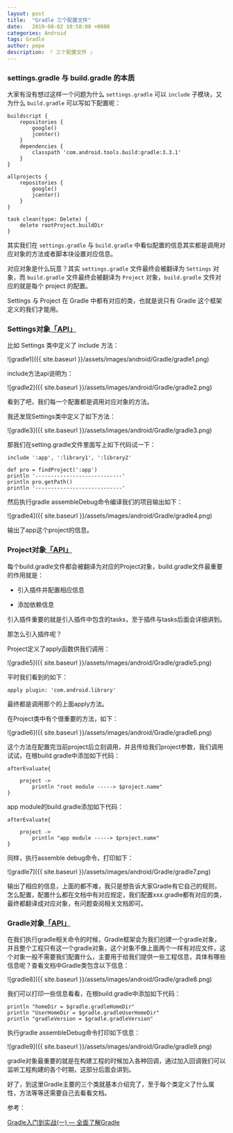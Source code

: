 ```yaml
---
layout: post
title:  "Gradle 三个配置文件"
date:   2019-08-02 10:58:00 +0800
categories: Android
tags: Gradle
author: pepe
description: 『 三个配置文件 』
---
```


### **settings.gradle 与 build.gradle 的本质**

大家有没有想过这样一个问题为什么 `settings.gradle` 可以 `include` 子模块，又为什么 `build.gradle` 可以写如下配置呢：
```
buildscript {
    repositories {
        google()
        jcenter()
    }
    dependencies {
        classpath 'com.android.tools.build:gradle:3.3.1'
    }
}

allprojects {
    repositories {
        google()
        jcenter()
    }
}

task clean(type: Delete) {
    delete rootProject.buildDir
}
```
其实我们在 `settings.gradle` 与 `build.gradle` 中看似配置的信息其实都是调用对应对象的方法或者脚本块设置对应信息。

对应对象是什么玩意？其实 `settings.gradle` 文件最终会被翻译为 `Settings` 对象，而 `build.gradle` 文件最终会被翻译为 `Project` 对象，`build.gradle` 文件对应的就是每个 project 的配置。

Settings 与 Project 在 Gradle 中都有对应的类，也就是说只有 Gradle 这个框架定义的我们才能用。

### **Settings对象[「API」](https://docs.gradle.org/current/javadoc/org/gradle/api/initialization/Settings.html)**

比如 Settings 类中定义了 include 方法： 

![gradle1]({{ site.baseurl }}/assets/images/android/Gradle/gradle1.png)

include方法api说明为：

![gradle2]({{ site.baseurl }}/assets/images/android/Gradle/gradle2.png)

看到了吧，我们每一个配置都是调用对应对象的方法。

我还发现Settings类中定义了如下方法：

![gradle3]({{ site.baseurl }}/assets/images/android/Gradle/gradle3.png)

那我们在setting.gradle文件里面写上如下代码试一下：

```
include ':app', ':library1', ':library2'

def pro = findProject(':app')
println '----------------------------'
println pro.getPath()
println '----------------------------'
```
然后执行gradle assembleDebug命令编译我们的项目输出如下：

![gradle4]({{ site.baseurl }}/assets/images/android/Gradle/gradle4.png)

输出了app这个project的信息。

### **Project对象[「API」](https://docs.gradle.org/current/javadoc/org/gradle/api/Project.html)**

每个build.gradle文件都会被翻译为对应的Project对象，build.gradle文件最重要的作用就是：

* 引入插件并配置相应信息

* 添加依赖信息

引入插件重要的就是引入插件中包含的tasks，至于插件与tasks后面会详细讲到。

那怎么引入插件呢？

Project定义了apply函数供我们调用：

![gradle5]({{ site.baseurl }}/assets/images/android/Gradle/gradle5.png)

平时我们看到的如下：

```
apply plugin: 'com.android.library'
```

最终都是调用那个的上面apply方法。

在Project类中有个很重要的方法，如下：

![gradle6]({{ site.baseurl }}/assets/images/android/Gradle/gradle6.png)

这个方法在配置完当前project后立刻调用，并且传给我们project参数，我们调用试试，在根build.gradle中添加如下代码：

```
afterEvaluate{

    project ->
        println "root module -----> $project.name"
}
```
app module的build.gradle添加如下代码：
```
afterEvaluate{

    project ->
        println "app module -----> $project.name"
}
```
同样，执行assemble debug命令，打印如下：

![gradle7]({{ site.baseurl }}/assets/images/android/Gradle/gradle7.png)

输出了相应的信息，上面的都不难，我只是想告诉大家Gradle有它自己的规则，怎么配置，配置什么都在文档中有对应规定，我们配置xxx.gradle都有对应的类，最终都翻译成对应对象，有问题查阅相关文档即可。

### **Gradle对象[「API」](https://docs.gradle.org/current/javadoc/org/gradle/api/invocation/Gradle.html)**

在我们执行gradle相关命令的时候，Gradle框架会为我们创建一个gradle对象，并且整个工程只有这一个gradle对象，这个对象不像上面两个一样有对应文件，这个对象一般不需要我们配置什么，主要用于给我们提供一些工程信息，具体有哪些信息呢？查看文档中Gradle类包含以下信息：

![gradle8]({{ site.baseurl }}/assets/images/android/Gradle/gradle8.png)

我们可以打印一些信息看看，在根build.gradle中添加如下代码：

```
println "homeDir = $gradle.gradleHomeDir"
println "UserHomeDir = $gradle.gradleUserHomeDir"
println "gradleVersion = $gradle.gradleVersion"
```

执行gradle assembleDebug命令打印如下信息：

![gradle9]({{ site.baseurl }}/assets/images/android/Gradle/gradle9.png)

gradle对象最重要的就是在构建工程的时候加入各种回调，通过加入回调我们可以监听工程构建的各个时期，这部分后面会讲到。

好了，到这里Gradle主要的三个类就基本介绍完了，至于每个类定义了什么属性，方法等等还需要自己去看看文档。


参考：

[Gradle入门到实战(一) — 全面了解Gradle](https://mp.weixin.qq.com/s?__biz=Mzg2NzAwMjY4MQ==&mid=2247483789&idx=1&sn=4b3bb2ab721c8ed7e05f1e8b2e0fbf70&chksm=ce4371dbf934f8cd7c484e8c5356d299bbd5d7790ee11bb0da9725068fa8e4b895f87379949f&token=655420148&lang=zh_CN#rd)


